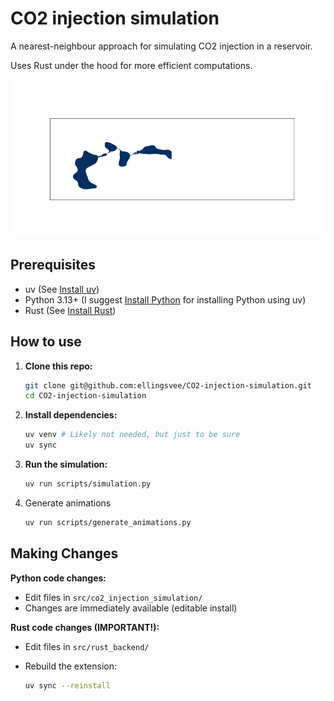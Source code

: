 # CO2 injection simulation

A nearest-neighbour approach for simulating CO2 injection in a reservoir. 

Uses Rust under the hood for more efficient computations.

![Birdseye](graphics/birdseye.gif)

## Prerequisites

- uv (See [Install uv](https://docs.astral.sh/uv/getting-started/installation/))
- Python 3.13+ (I suggest [Install Python](https://docs.astral.sh/uv/guides/install-python/) for installing Python using uv)
- Rust (See [Install Rust](https://www.rust-lang.org/tools/install))

## How to use

1. **Clone this repo:**

   ```bash
   git clone git@github.com:ellingsvee/CO2-injection-simulation.git
   cd CO2-injection-simulation
   ```

2. **Install dependencies:**

   ```bash
   uv venv # Likely not needed, but just to be sure
   uv sync
   ```

3. **Run the simulation:**

   ```bash
   uv run scripts/simulation.py
   ```

4. Generate animations

   ```bash
   uv run scripts/generate_animations.py
   ```

## Making Changes

**Python code changes:**

- Edit files in `src/co2_injection_simulation/`
- Changes are immediately available (editable install)

**Rust code changes (IMPORTANT!):**

- Edit files in `src/rust_backend/`
- Rebuild the extension:

  ```bash
  uv sync --reinstall
  ```
